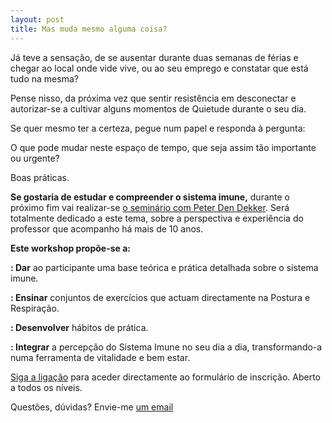 ```yaml
---
layout: post
title: Mas muda mesmo alguma coisa?
---
```

Já teve a sensação, de se ausentar durante duas semanas de férias e chegar ao local onde vide vive, ou ao seu emprego e constatar que está tudo na mesma?

Pense nisso, da próxima vez que sentir resistência em desconectar e autorizar-se a cultivar alguns momentos de Quietude durante o seu dia. 

Se quer mesmo ter a certeza, pegue num papel e responda à pergunta:

O que pode mudar neste espaço de tempo, que seja assim tão importante ou urgente?

Boas práticas.

**Se gostaria de estudar e compreender o sistema imune,** durante o próximo fim vai realizar-se [o seminário com Peter Den Dekker](http://lourencoazevedo.com/2015/03/03/peter.html). Será totalmente dedicado a este tema, sobre a perspectiva e experiência do professor que acompanho há mais de 10 anos.

**Este workshop propõe-se a:**

**: Dar** ao participante uma base teórica e prática detalhada sobre o sistema imune.

**: Ensinar** conjuntos de exercícios que actuam directamente na Postura e Respiração.

**: Desenvolver** hábitos de prática.

**: Integrar** a percepção do Sistema Imune no seu dia a dia, transformando-a numa ferramenta de vitalidade e bem estar.

[Siga a ligação](http://form.jotformeu.com/form/40704420027340) para aceder directamente ao formulário de inscrição. Aberto a todos os níveis.

Questões, dúvidas? Envie-me [um email](http://lourencoazevedo.com/contacto.html)
